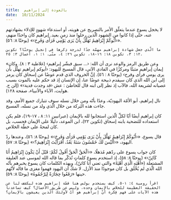 ```yaml
---
title:  بالعودة إلى إبراهيم
date:  10/11/2024
---
```


لا يخجل يسوع عندما يتعلّق الأمر بالتصريح عن هويته، أو استدعاء شهودٍ للإدلاء بشهادتهم عنه، حتّى إذا كانوا من الشهود الّذين رحلوا منذ زمنٍ بعيد. إبراهيم كان واحدًا منهم، «‹أَبُوكُمْ إِبْرَاهِيمُ تَهَلَّلَ بِأَنْ يَرَى يَوْمِي فَرَأَى وَفَرِحَ›» (يوحنّا ٨: ٥٦).

`ما الّذي جعل شهادة إبراهيم مهمّة جدًا لدرجة ذِكرها في إنجيل يوحنّا؟ تكوين ١٢: ٣، تكوين ١٨: ١٦-١٨، تكوين ٢٦: ٤، متّى. ١: ١، أعمال ٣: ٢٥.`

«وعن طريق الرمز والوعد نرى أن الله: ‹... سبق فبشّر إبراهيم› (غلاطية ٣ : ٨). وكان إيمان إبراهيم مثبتًا ومركزًا في الفادي الآتي، قال المسيح لليهود: ‹أبوكم إبراهيم تهلّل بأن يرى يومي فرأى وفرح› (يوحنّا ٨ : ٥٦). إنَّ الخروف الذي قدم عوضًا عن إسحاق كان يرمز إلى ابن الله الذي كان سيقدم ذبيحة عوضًا عنا، إن الإنسان إذ قد حكم عليه بالموت بسبب عصيانه لشريعة الله، فالآب إذ نظر إلى ابنه قال للخاطئ : عش ‹قد وجدت فدية›» (إلن ج. هوايت، الآباء والأنبياء، صفحة ١٢٨).

نال إبراهيم، أبو الأمّة اليهوديّة، وعدًا بأنّه ومن خلال نسله سوف تتبارك جميع الأمم، وقد جاءت هذه البَركة من خلال الّذي ولد من نسله، المسيح.

كان إبراهيم أيضًا أبًا لكلِّ الّذين استجابوا لله بالإيمان (عبرانيين ١١: ٨ ، ١٧-١٩)، فلم يكن استعداده للتضحية بابنه إسحاق (تكوين ٢٢)، ابن الموعد، دليلًا على الإيمان فحسب، بل كان لمحةً على خطّة الخلاص.

قال يسوع، «‹أَبُوكُمْ إِبْرَاهِيمُ تَهَلَّلَ بِأَنْ يَرَى يَوْمِي فَرَأَى وَفَرِحَ›» (يوحنّا ٨: ٥٦)، وعندها ردّ اليهود، «‹أَلَيْسَ لَكَ خَمْسُونَ سَنَةً بَعْدُ، أَفَرَأَيْتَ إِبْرَاهِيمَ؟›» (يوحنّا ٨: ٥٧).

كان جواب يسوع على ردّهم مُذهلًا، «‹ٱلْحَقَّ ٱلْحَقَّ أَقُولُ لَكُمْ: قَبْلَ أَنْ يَكُونَ إِبْرَاهِيمُ أَنَا كَائِنٌ›» (يوحنّا ٨: ٥٨)، إذ استخدم يسوع كلماتٍ تُذكّر بما قاله الله لموسى عند العليقة المشتعلة («أَهْيَهِ الَّذِي أَهْيَهْ» والتي تعني أنا كائنٌ)، وبهذه الكلمات كان يسوع يخبرهم بأنّه الله الّذي لم يُخْلَق بل كان موجودًا منذ الأزل. لا شكّ أن اليهود فهموا مغزى ما قاله لأنّهم حينها  «رَفَعُوا حِجَارَةً لِيَرْجُمُوهُ» (يوحنّا ٨: ٥٩).

`اقرأ رومية ٤: ١-٥. كيف يستخدم بولس هنا قصّة إبراهيم هذه ليكشف لنا عن الحقيقة العظيمة للخلاص بالإيمان وحده، وليس عن طريق الأعمال؟ كيف تساعدنا هذه الآيات على فهم فِكرة أنّ إبراهيم هو أبٌ لأولئك الّذين يعيشون بالإيمان؟`